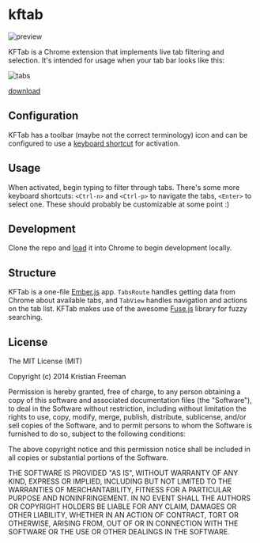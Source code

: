 kftab
===

![preview](http://i.imgur.com/5UKsg0k.png)

KFTab is a Chrome extension that implements live tab filtering and selection. It's intended for usage when your tab bar looks like this:

![tabs](http://i.imgur.com/YEpjdZP.png)

[download](https://github.com/imkmf/kftab/releases)

Configuration
---

KFTab has a toolbar (maybe not the correct terminology) icon and can be configured to use a [keyboard shortcut](http://lifehacker.com/add-custom-keyboard-shortcuts-to-chrome-extensions-for-1595322121) for activation.

Usage
---

When activated, begin typing to filter through tabs. There's some more keyboard shortcuts: `<Ctrl-n>` and `<Ctrl-p>` to navigate the tabs, `<Enter>` to select one. These should probably be customizable at some point :)

Development
---

Clone the repo and [load](https://developer.chrome.com/extensions/getstarted#unpacked) it into Chrome to begin development locally.

Structure
---

KFTab is a one-file [Ember.js](http://emberjs.com) app. `TabsRoute` handles getting data from Chrome about available tabs, and `TabView` handles navigation and actions on the tab list. KFTab makes use of the awesome [Fuse.js](http://kiro.me/projects/fuse.html) library for fuzzy searching.

License
---

The MIT License (MIT)

Copyright (c) 2014 Kristian Freeman

Permission is hereby granted, free of charge, to any person obtaining a copy
of this software and associated documentation files (the "Software"), to deal
in the Software without restriction, including without limitation the rights
to use, copy, modify, merge, publish, distribute, sublicense, and/or sell
copies of the Software, and to permit persons to whom the Software is
furnished to do so, subject to the following conditions:

The above copyright notice and this permission notice shall be included in
all copies or substantial portions of the Software.

THE SOFTWARE IS PROVIDED "AS IS", WITHOUT WARRANTY OF ANY KIND, EXPRESS OR
IMPLIED, INCLUDING BUT NOT LIMITED TO THE WARRANTIES OF MERCHANTABILITY,
FITNESS FOR A PARTICULAR PURPOSE AND NONINFRINGEMENT. IN NO EVENT SHALL THE
AUTHORS OR COPYRIGHT HOLDERS BE LIABLE FOR ANY CLAIM, DAMAGES OR OTHER
LIABILITY, WHETHER IN AN ACTION OF CONTRACT, TORT OR OTHERWISE, ARISING FROM,
OUT OF OR IN CONNECTION WITH THE SOFTWARE OR THE USE OR OTHER DEALINGS IN
THE SOFTWARE.
